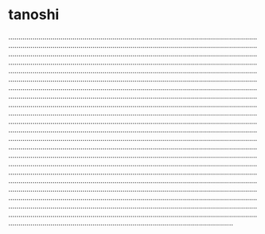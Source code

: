 # tanoshi
........................................................................................................................................................................................................................................................................................................................................................................................................................................................................................................................................................................................................................................................................................................................................................................................................................................................................................................................................................................................................................................................................................................................................................................................................................................................................................................................................................................................................................................................................................................................................................................................................................................................................................................................................................................................................................................................................................................................................................................................................................................................................................................................................................................................................................................................................................................................................................................................................................................................................................................................................................................................................................................................................................................................................................................................................................................................................................................................................................